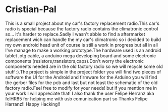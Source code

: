 # Cristian-Pal
This is a small project about my car's factory replacement radio.This car's radio is special because the factory radio contains the climatronic control so... it's harder to replace.Sadly I wasn't abble to find a aftermarket replacement wich can handle the my car's climatronic so i decided to build my own android head unit of course is still a work in progress but all in all I've manage to make a working prototype.The hardware used is an android tablet ,otg cable, a anduino mega developing board  and some electronic components (resistors,transistors,caps).Don't worry the electronic components needed are in the old factory radio so we will recycle some old stuff :).The project is simple in the  project folder you will find two pieces of software the UI for the Android and firmware for the Arduino you will find the gerber files for the pcb and last but not least the schematic of the old factory radio.Feel free to modify for your needs! but if you mention me in your work I will appreciate that! I also thank the user Felipe Herranz aka felHR85 for helping me with usb comunication part so Thanks Felipe Harranz!! Happy Hacking!!
